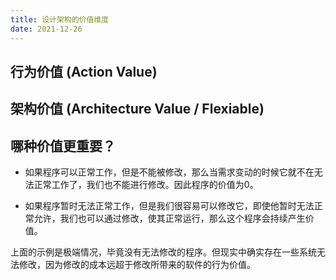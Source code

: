 ```yaml
---
title: 设计架构的价值维度
date: 2021-12-26
---
```

## 行为价值 (Action Value)

## 架构价值 (Architecture Value / Flexiable)
 
## 哪种价值更重要？

+ 如果程序可以正常工作，但是不能被修改，那么当需求变动的时候它就不在无法正常工作了，我们也不能进行修改。因此程序的价值为0。

+ 如果程序暂时无法正常工作，但是我们很容易可以修改它，即使他暂时无法正常允许，我们也可以通过修改，使其正常运行，那么这个程序会持续产生价值。


上面的示例是极端情况，毕竟没有无法修改的程序。但现实中确实存在一些系统无法修改，因为修改的成本远超于修改所带来的软件的行为价值。


##